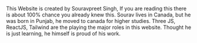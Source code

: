 This Website is created by Souravpreet Singh, If you are reading this there is about 100% chance you already knew this. Sourav lives in Canada, but he was born in Punjab, he moved to canada for higher studies. 
Three JS, ReactJS, Tailwind are the playing the major roles in this website. Thought he is just learning, he himself is proud of his work. 
